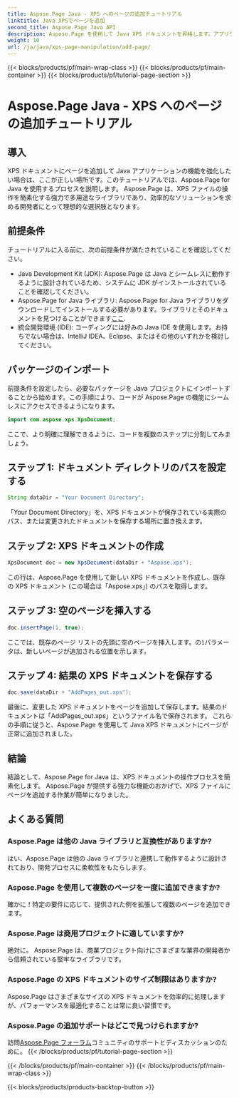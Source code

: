 ```yaml
---
title: Aspose.Page Java - XPS へのページの追加チュートリアル
linktitle: Java XPSでページを追加
second_title: Aspose.Page Java API
description: Aspose.Page を使用して Java XPS ドキュメントを昇格します。アプリケーションの機能を強化するためにページを簡単に追加する方法を学びます。今すぐチュートリアルに飛び込みましょう！
weight: 10
url: /ja/java/xps-page-manipulation/add-page/
---
```


{{< blocks/products/pf/main-wrap-class >}}
{{< blocks/products/pf/main-container >}}
{{< blocks/products/pf/tutorial-page-section >}}

# Aspose.Page Java - XPS へのページの追加チュートリアル

## 導入
XPS ドキュメントにページを追加して Java アプリケーションの機能を強化したい場合は、ここが正しい場所です。このチュートリアルでは、Aspose.Page for Java を使用するプロセスを説明します。 Aspose.Page は、XPS ファイルの操作を簡素化する強力で多用途なライブラリであり、効率的なソリューションを求める開発者にとって理想的な選択肢となります。
## 前提条件
チュートリアルに入る前に、次の前提条件が満たされていることを確認してください。
- Java Development Kit (JDK): Aspose.Page は Java とシームレスに動作するように設計されているため、システムに JDK がインストールされていることを確認してください。
- Aspose.Page for Java ライブラリ: Aspose.Page for Java ライブラリをダウンロードしてインストールする必要があります。ライブラリとそのドキュメントを見つけることができます[ここ](https://reference.aspose.com/page/java/).
- 統合開発環境 (IDE): コーディングには好みの Java IDE を使用します。お持ちでない場合は、IntelliJ IDEA、Eclipse、またはその他のいずれかを検討してください。
## パッケージのインポート
前提条件を設定したら、必要なパッケージを Java プロジェクトにインポートすることから始めます。この手順により、コードが Aspose.Page の機能にシームレスにアクセスできるようになります。
```java
import com.aspose.xps.XpsDocument;
```
ここで、より明確に理解できるように、コードを複数のステップに分割してみましょう。
## ステップ 1: ドキュメント ディレクトリのパスを設定する
```java
String dataDir = "Your Document Directory";
```
「Your Document Directory」を、XPS ドキュメントが保存されている実際のパス、または変更されたドキュメントを保存する場所に置き換えます。
## ステップ 2: XPS ドキュメントの作成
```java
XpsDocument doc = new XpsDocument(dataDir + "Aspose.xps");
```
この行は、Aspose.Page を使用して新しい XPS ドキュメントを作成し、既存の XPS ドキュメント (この場合は「Aspose.xps」) のパスを取得します。
## ステップ 3: 空のページを挿入する
```java
doc.insertPage(1, true);
```
ここでは、既存のページ リストの先頭に空のページを挿入します。の`1`パラメータは、新しいページが追加される位置を示します。
## ステップ 4: 結果の XPS ドキュメントを保存する
```java
doc.save(dataDir + "AddPages_out.xps");
```
最後に、変更した XPS ドキュメントをページを追加して保存します。結果のドキュメントは「AddPages_out.xps」というファイル名で保存されます。
これらの手順に従うと、Aspose.Page を使用して Java XPS ドキュメントにページが正常に追加されました。
## 結論
結論として、Aspose.Page for Java は、XPS ドキュメントの操作プロセスを簡素化します。 Aspose.Page が提供する強力な機能のおかげで、XPS ファイルにページを追加する作業が簡単になりました。
## よくある質問
### Aspose.Page は他の Java ライブラリと互換性がありますか?
はい、Aspose.Page は他の Java ライブラリと連携して動作するように設計されており、開発プロセスに柔軟性をもたらします。
### Aspose.Page を使用して複数のページを一度に追加できますか?
確かに！特定の要件に応じて、提供された例を拡張して複数のページを追加できます。
### Aspose.Page は商用プロジェクトに適していますか?
絶対に。 Aspose.Page は、商業プロジェクト向けにさまざまな業界の開発者から信頼されている堅牢なライブラリです。
### Aspose.Page の XPS ドキュメントのサイズ制限はありますか?
Aspose.Page はさまざまなサイズの XPS ドキュメントを効率的に処理しますが、パフォーマンスを最適化することは常に良い習慣です。
### Aspose.Page の追加サポートはどこで見つけられますか?
訪問[Aspose.Page フォーラム](https://forum.aspose.com/c/page/39)コミュニティのサポートとディスカッションのために。
{{< /blocks/products/pf/tutorial-page-section >}}

{{< /blocks/products/pf/main-container >}}
{{< /blocks/products/pf/main-wrap-class >}}

{{< blocks/products/products-backtop-button >}}
